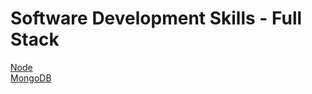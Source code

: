 # Software Development Skills - Full Stack

[Node](https://github.com/villivald/Software-Development-Skills-Full-Stack/tree/main/Coursework/Node)<br>
[MongoDB](https://github.com/villivald/Software-Development-Skills-Full-Stack/tree/main/Coursework/MongoDB)
